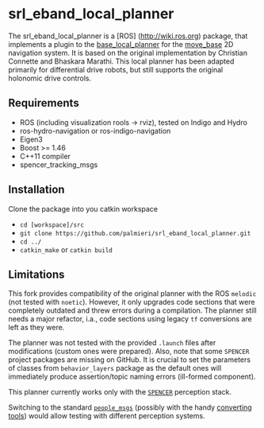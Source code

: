 srl_eband_local_planner
===================

The srl_eband_local_planner is
a [ROS] (http://wiki.ros.org) package, that implements a plugin to the
[base_local_planner](http://wiki.ros.org/base_local_planner) for the
[move_base](http://wiki.ros.org/move_base) 2D navigation system.
It is based on the original implementation by Christian Connette and Bhaskara Marathi.
This local planner has been adapted primarily for differential drive robots,
but still supports the original holonomic drive controls.

## Requirements
* ROS (including visualization rools -> rviz), tested on Indigo and Hydro
* ros-hydro-navigation or ros-indigo-navigation
* Eigen3
* Boost >= 1.46
* C++11 compiler
* spencer_tracking_msgs

## Installation

Clone the package into you catkin workspace
- `cd [workspace]/src`
- `git clone https://github.com/palmieri/srl_eband_local_planner.git`
- `cd ../`
- `catkin_make` or `catkin build`

## Limitations

This fork provides compatibility of the original planner with the ROS `melodic` (not tested with `noetic`). However, it only upgrades code sections that were completely outdated and threw errors during a compilation. The planner still needs a major refactor, i.a., code sections using legacy `tf` conversions are left as they were.

The planner was not tested with the provided `.launch` files after modifications (custom ones were prepared). Also, note that some `SPENCER` project packages are missing on GitHub.
It is crucial to set the parameters of classes from `behavior_layers` package as the default ones will immediately produce assertion/topic naming errors (ill-formed component).

This planner currently works only with the [`SPENCER`](https://github.com/spencer-project/spencer_people_tracking) perception stack.

Switching to the standard [`people_msgs`](http://wiki.ros.org/people_msgs) (possibly with the handy [converting tools](https://github.com/rayvburn/people_msgs_utils)) would allow testing with different perception systems.
